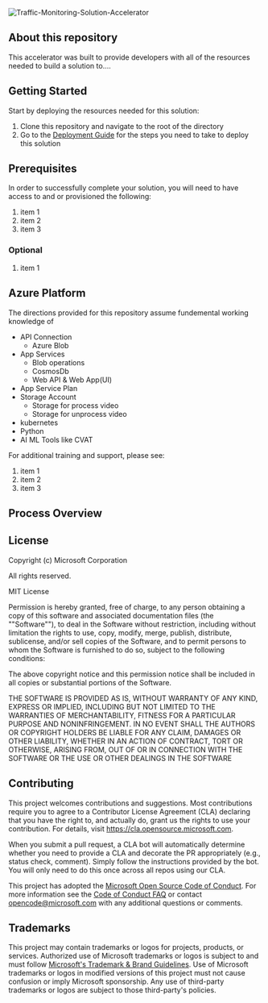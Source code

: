 ![Traffic-Monitoring-Solution-Accelerator](TMSA.jpg)

## About this repository
This accelerator was built to provide developers with all of the resources needed to build a solution to....


## Getting Started 
Start by deploying the resources needed for this solution: 


1. Clone this repository and navigate to the root of the directory  
2. Go to the [Deployment Guide](DEPLOY.MD) for the steps you need to take to deploy this solution 

## Prerequisites
In order to successfully complete your solution, you will need to have access to and or provisioned the following:
1. item 1
2. item 2
3. item 3

### Optional
1. item 1

## Azure Platform
The directions provided for this repository assume fundemental working knowledge of 
* API Connection
  * Azure Blob
* App Services
  * Blob operations
  * CosmosDb  
  * Web API & Web App(UI)
* App Service Plan
* Storage Account
  * Storage for process video
  * Storage for unprocess video
* kubernetes
* Python
* AI ML Tools like CVAT


For additional training and support, please see:
 1. item 1
 2. item 2
 3. item 3

## Process Overview  


## License
Copyright (c) Microsoft Corporation

All rights reserved.

MIT License

Permission is hereby granted, free of charge, to any person obtaining a copy of this software and associated documentation files (the ""Software""), to deal in the Software without restriction, including without limitation the rights to use, copy, modify, merge, publish, distribute, sublicense, and/or sell copies of the Software, and to permit persons to whom the Software is furnished to do so, subject to the following conditions:

The above copyright notice and this permission notice shall be included in all copies or substantial portions of the Software.

THE SOFTWARE IS PROVIDED AS IS, WITHOUT WARRANTY OF ANY KIND, EXPRESS OR IMPLIED, INCLUDING BUT NOT LIMITED TO THE WARRANTIES OF MERCHANTABILITY, FITNESS FOR A PARTICULAR PURPOSE AND NONINFRINGEMENT. IN NO EVENT SHALL THE AUTHORS OR COPYRIGHT HOLDERS BE LIABLE FOR ANY CLAIM, DAMAGES OR OTHER LIABILITY, WHETHER IN AN ACTION OF CONTRACT, TORT OR OTHERWISE, ARISING FROM, OUT OF OR IN CONNECTION WITH THE SOFTWARE OR THE USE OR OTHER DEALINGS IN THE SOFTWARE


## Contributing

This project welcomes contributions and suggestions.  Most contributions require you to agree to a
Contributor License Agreement (CLA) declaring that you have the right to, and actually do, grant us
the rights to use your contribution. For details, visit https://cla.opensource.microsoft.com.

When you submit a pull request, a CLA bot will automatically determine whether you need to provide
a CLA and decorate the PR appropriately (e.g., status check, comment). Simply follow the instructions
provided by the bot. You will only need to do this once across all repos using our CLA.

This project has adopted the [Microsoft Open Source Code of Conduct](https://opensource.microsoft.com/codeofconduct/).
For more information see the [Code of Conduct FAQ](https://opensource.microsoft.com/codeofconduct/faq/) or
contact [opencode@microsoft.com](mailto:opencode@microsoft.com) with any additional questions or comments.

## Trademarks

This project may contain trademarks or logos for projects, products, or services. Authorized use of Microsoft 
trademarks or logos is subject to and must follow 
[Microsoft's Trademark & Brand Guidelines](https://www.microsoft.com/en-us/legal/intellectualproperty/trademarks/usage/general).
Use of Microsoft trademarks or logos in modified versions of this project must not cause confusion or imply Microsoft sponsorship.
Any use of third-party trademarks or logos are subject to those third-party's policies.
